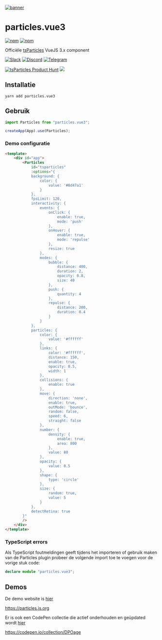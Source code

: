[![banner](https://particles.js.org/images/banner3.png)](https://particles.js.org)

# particles.vue3

[![npm](https://img.shields.io/npm/v/particles.vue3)](https://www.npmjs.com/package/particles.vue3) [![npm](https://img.shields.io/npm/dm/particles.vue3)](https://www.npmjs.com/package/particles.vue3)

Officiële [tsParticles](https://github.com/matteobruni/tsparticles) VueJS 3.x component

[![Slack](https://particles.js.org/images/slack.png)](https://join.slack.com/t/tsparticles/shared_invite/enQtOTcxNTQxNjQ4NzkxLWE2MTZhZWExMWRmOWI5MTMxNjczOGE1Yjk0MjViYjdkYTUzODM3OTc5MGQ5MjFlODc4MzE0N2Q1OWQxZDc1YzI) [![Discord](https://particles.js.org/images/discord.png)](https://discord.gg/hACwv45Hme) [![Telegram](https://particles.js.org/images/telegram.png)](https://t.me/tsparticles)

[![tsParticles Product Hunt](https://api.producthunt.com/widgets/embed-image/v1/featured.svg?post_id=186113&theme=light)](https://www.producthunt.com/posts/tsparticles?utm_source=badge-featured&utm_medium=badge&utm_souce=badge-tsparticles") <a href="https://www.buymeacoffee.com/matteobruni"><img src="https://img.buymeacoffee.com/button-api/?text=Buy me a beer&emoji=🍺&slug=matteobruni&button_colour=5F7FFF&font_colour=ffffff&font_family=Arial&outline_colour=000000&coffee_colour=FFDD00"></a>

## Installatie

```shell script
yarn add particles.vue3
```

## Gebruik

```javascript
import Particles from "particles.vue3";

createApp(App).use(Particles);
```

### Demo configuratie

```html
<template>
    <div id="app">
        <Particles
            id="tsparticles"
            :options="{
            background: {
                color: {
                    value: '#0d47a1'
                }
            },
            fpsLimit: 120,
            interactivity: {
                events: {
                    onClick: {
                        enable: true,
                        mode: 'push'
                    },
                    onHover: {
                        enable: true,
                        mode: 'repulse'
                    },
                    resize: true
                },
                modes: {
                    bubble: {
                        distance: 400,
                        duration: 2,
                        opacity: 0.8,
                        size: 40
                    },
                    push: {
                        quantity: 4
                    },
                    repulse: {
                        distance: 200,
                        duration: 0.4
                    }
                }
            },
            particles: {
                color: {
                    value: '#ffffff'
                },
                links: {
                    color: '#ffffff',
                    distance: 150,
                    enable: true,
                    opacity: 0.5,
                    width: 1
                },
                collisions: {
                    enable: true
                },
                move: {
                    direction: 'none',
                    enable: true,
                    outMode: 'bounce',
                    random: false,
                    speed: 6,
                    straight: false
                },
                number: {
                    density: {
                        enable: true,
                        area: 800
                    },
                    value: 80
                },
                opacity: {
                    value: 0.5
                },
                shape: {
                    type: 'circle'
                },
                size: {
                    random: true,
                    value: 5
                }
            },
            detectRetina: true
        }"
        />
    </div>
</template>
```

### TypeScript errors

Als TypeScript foutmeldingen geeft tijdens het importeren of gebruik maken van de Particles plugin probeer de volgende import toe te voegen voor de vorige stuk code:

```typescript
declare module "particles.vue3";
```

## Demos

De demo website is [hier](https://particles.js.org)

<https://particles.js.org>

Er is ook een CodePen collectie die actief onderhouden en geüpdated wordt [hier](https://codepen.io/collection/DPOage)

<https://codepen.io/collection/DPOage>
